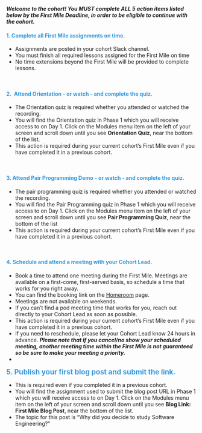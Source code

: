 <p><strong><i>Welcome to the cohort! You MUST complete ALL 5 action items listed below by the First Mile Deadline</i></strong><strong><i>,</i></strong><strong><i> in order to be eligible to continue with the cohort.&nbsp;</i></strong></p>
<h4><strong><i></i></strong><span style="color: #3598db;"><strong>1. Complete all First Mile assignments on time.</strong></span></h4>
<ul>
<li><span style="font-weight: 400;">Assignments are posted in your cohort Slack channel.</span></li>
<li><span style="font-weight: 400;">You must finish all required lessons assigned for the First Mile on time</span></li>
<li><span style="font-weight: 400;">No time extensions beyond the First Mile will be provided to complete lessons.</span></li>
</ul>
<p>&nbsp;</p>
<h4><span style="color: #3598db;"><strong>2.&nbsp; Attend Orientation - or watch - and complete the quiz.</strong></span></h4>
<ul>
<li style="font-weight: 400;"><span style="font-weight: 400;">The Orientation quiz is required whether you attended or watched the recording.&nbsp;</span></li>
<li style="font-weight: 400;"><span style="font-weight: 400;">You will find the Orientation quiz in Phase 1 which you will receive access to on Day 1. Click on the Modules menu item on the left of your screen and scroll down until you see <strong>Orientation Quiz</strong>, near the bottom of the list.</span></li>
<li style="font-weight: 400;"><span style="font-weight: 400;">This action is required during your current cohort&rsquo;s First Mile even if you have completed it in a previous cohort.</span></li>
</ul>
<p>&nbsp;</p>
<h4><span style="color: #3598db;"><strong>3. Attend Pair Programming Demo - or watch - and complete the quiz.</strong></span></h4>
<ul>
<li style="font-weight: 400;"><span style="font-weight: 400;">The pair programming quiz is required whether you attended or watched the recording.</span></li>
<li style="font-weight: 400;"><span style="font-weight: 400;">You will find the Pair Programming quiz in Phase 1 which you will receive access to on Day 1.&nbsp;</span><span style="font-weight: 400;">Click on the Modules menu item on the left of your screen and scroll down until you see </span><strong>Pair Programming Quiz</strong><span style="font-weight: 400;">, near the bottom of the list</span></li>
<li style="font-weight: 400;"><span style="font-weight: 400;">This action is required during your current cohort&rsquo;s First Mile even if you have completed it in a previous cohort.</span></li>
</ul>
<p>&nbsp;</p>
<h4><span style="color: #3598db;"><strong>4. Schedule and attend a meeting with your Cohort Lead.</strong></span></h4>
<ul>
<li style="font-weight: 400;"><span style="font-weight: 400;">Book a time to attend one meeting during the First Mile. Meetings are available on a first-come, first-served basis, so schedule a time that works for you right away.</span></li>
<li style="font-weight: 400;"><span style="font-weight: 400;">You can find the booking link on the <a title="Homeroom" href="https://learning.flatironschool.com/courses/2004/pages/homeroom" data-api-endpoint="https://learning.flatironschool.com/api/v1/courses/2004/pages/homeroom" data-api-returntype="Page">Homeroom</a> page.</span></li>
<li style="font-weight: 400;"><span style="font-weight: 400;">Meetings are not available on weekends.</span></li>
<li style="font-weight: 400;"><span style="font-weight: 400;">If you can&rsquo;t find a pod meeting time that works for you, reach out directly to your Cohort Lead as soon as possible.</span></li>
<li><span style="font-weight: 400;">This action is required during your current cohort&rsquo;s First Mile even if you have completed it in a previous cohort.</span></li>
<li><span style="font-weight: 400;">If you need to reschedule, please let your Cohort Lead know 24 hours in advance. </span><strong><i>Please note that if you cancel/no show your scheduled meeting, another meeting time within the First Mile is not guaranteed so be sure to make your meeting a priority</i></strong><strong><i>.</i></strong></li>
<li><strong><i></i></strong><strong><i></i></strong><strong><i></i></strong><strong><i></i></strong><strong><i></i></strong><strong><i></i></strong></li>
</ul>
<p><span style="font-size: 14pt; color: #3598db;"><strong><span style="font-family: inherit;">5.</span><span style="font-family: inherit;"> Publish your first blog post and submit the link.</span></strong></span></p>
<ul>
<li style="font-weight: 400;">This is required even if you completed it in a previous cohort.</li>
<li style="font-weight: 400;"><span style="font-weight: 400;">You will find the assignment used to submit the blog post URL in Phase 1 which you will receive access to on Day 1. Click on the Modules menu item on the left of your screen and scroll down until you see </span><strong>Blog Link: First Mile Blog Post</strong><span style="font-weight: 400;">, near the bottom of the list.</span></li>
<li style="font-weight: 400;"><span style="font-weight: 400;">The topic for this post is &ldquo;Why did you decide to study Software Engineering?&rdquo;</span></li>
</ul>
